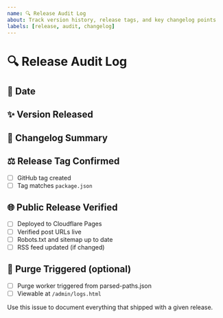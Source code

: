 ```yaml
---
name: 🔍 Release Audit Log
about: Track version history, release tags, and key changelog points
labels: [release, audit, changelog]
---
```


# 🔍 Release Audit Log

## 📅 Date
<!-- e.g., 2025-04-15 -->

## ✨ Version Released
<!-- e.g., v1.6.0 -->

## 📄 Changelog Summary
<!-- Bullet points or copied from CHANGELOG.md -->

## ⚖️ Release Tag Confirmed
- [ ] GitHub tag created
- [ ] Tag matches `package.json`

## 🌐 Public Release Verified
- [ ] Deployed to Cloudflare Pages
- [ ] Verified post URLs live
- [ ] Robots.txt and sitemap up to date
- [ ] RSS feed updated (if changed)

## 🔄 Purge Triggered (optional)
- [ ] Purge worker triggered from parsed-paths.json
- [ ] Viewable at `/admin/logs.html`

Use this issue to document everything that shipped with a given release.
